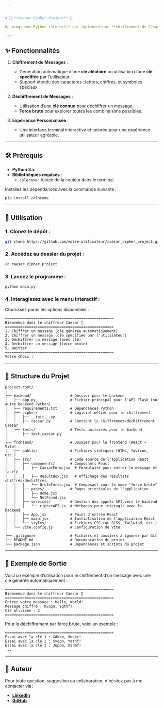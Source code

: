 ```yaml
---


# 🔐 **Caesar Cipher Project** 🎉  

Un programme Python interactif qui implémente un **chiffrement de César étendu** pour chiffrer et déchiffrer des messages. Idéal pour apprendre les bases de la cryptographie et développer des compétences Python.  

---
```


## ✨ **Fonctionnalités**  

1. **Chiffrement de Messages** :  
   - Génération automatique d’une **clé aléatoire** ou utilisation d’une **clé spécifiée** par l'utilisateur.  
   - Support étendu des caractères : lettres, chiffres, et symboles spéciaux.  

2. **Déchiffrement de Messages** :  
   - Utilisation d’une **clé connue** pour déchiffrer un message.  
   - **Force brute** pour explorer toutes les combinaisons possibles.  

3. **Expérience Personnalisée** :  
   - Une interface terminal interactive et colorée pour une expérience utilisateur agréable.  

---

## 🛠️ **Prérequis**  

- **Python 3.x**  
- **Bibliothèques requises** :  
   - `colorama` : Ajoute de la couleur dans le terminal.  

Installez les dépendances avec la commande suivante :  
```bash
pip install colorama
```  

---

## 🚀 **Utilisation**  

### 1. Clonez le dépôt :  
```bash
git clone https://github.com/votre-utilisateur/caesar_cipher_project.git
```  

### 2. Accédez au dossier du projet :  
```bash
cd caesar_cipher_project
```  

### 3. Lancez le programme :  
```bash
python main.py
```  

### 4. Interagissez avec le menu interactif :  
Choisissez parmi les options disponibles :  
```plaintext
==================================================
Bienvenue dans le chiffreur Caesar 🎉
==================================================
1. Chiffrer un message (clé générée automatiquement)
2. Chiffrer un message (clé spécifiée par l'utilisateur)
3. Déchiffrer un message (avec clé)
4. Déchiffrer un message (force brute)
5. Quitter
==================================================
Votre choix : 
```  

---

## 📂 **Structure du Projet**  

```plaintext
project-root/
│
├── backend/                  # Dossier pour le backend
│   ├── app.py                # Fichier principal pour l'API Flask (ou autre backend Python)
│   ├── requirements.txt      # Dépendances Python
│   ├── cipher/               # Logiciel métier pour le chiffrement
│   │   ├── __init__.py
│   │   ├── caesar.py         # Contient le chiffrement/déchiffrement Caesar
│   └── tests/                # Tests unitaires pour le backend
│       ├── test_caesar.py
│
├── frontend/                 # Dossier pour le frontend (React + Vite)
│   ├── public/               # Fichiers statiques (HTML, favicon, etc.)
│   ├── src/                  # Code source de l'application React
│   │   ├── components/       # Composants React
│   │   │   ├── CaesarForm.jsx  # Formulaire pour entrer le message et la clé
│   │   │   ├── ResultBox.jsx   # Affichage des résultats chiffrés/déchiffrés
│   │   │   └── BruteForce.jsx  # Composant pour le mode "force brute"
│   │   ├── pages/            # Pages principales de l'application
│   │   │   ├── Home.jsx
│   │   │   └── NotFound.jsx
│   │   ├── services/         # Gestion des appels API vers le backend
│   │   │   └── cipherAPI.js  # Méthodes pour interagir avec le backend
│   │   ├── App.jsx           # Point d'entrée React
│   │   ├── main.jsx          # Initialisation de l'application React
│   │   └── styles/           # Fichiers CSS (ou SCSS, Tailwind, etc.)
│   └── vite.config.js        # Configuration de Vite
│
├── .gitignore                # Fichiers et dossiers à ignorer par Git
├── README.md                 # Documentation du projet
└── package.json              # Dépendances et scripts du projet

```  

---

## 📝 **Exemple de Sortie**  

Voici un exemple d’utilisation pour le chiffrement d’un message avec une clé générée automatiquement :  

```plaintext
==================================================
Bienvenue dans le chiffreur Caesar 🎉
==================================================
Entrez votre message : Hello, World!
Message chiffré : Kvqqn, Yqtnf!
Clé utilisée : 2
==================================================
```  

Pour le déchiffrement par force brute, voici un exemple :  

```plaintext
==================================================
Essai avec la clé 1 : Gdkkn, Vnqkc!
Essai avec la clé 2 : Kvqqn, Yqtnf!
Essai avec la clé 3 : Juppm, Xzrmf!
...
```  

---

## 👤 **Auteur**  

Pour toute question, suggestion ou collaboration, n'hésitez pas à me contacter via :  

- **[LinkedIn](https://www.linkedin.com/in/sunnoogo-caleb-tapsoba-130584292/)**  
- **[GitHub](https://github.com/Sunnoogo77)**  
